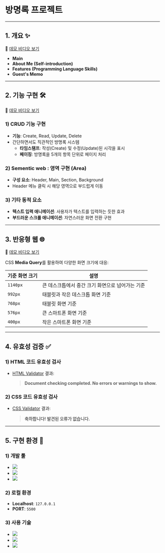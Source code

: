 # 방명록 프로젝트

---

## 1. 개요 ✨  
🎥 [데모 비디오 보기](https://youtu.be/IKBGnXQRDUY)

- **Main**  
- **About Me (Self-introduction)**  
- **Features (Programming Language Skills)**  
- **Guest's Memo**  

---

## 2. 기능 구현 🛠️  
🎥 [데모 비디오 보기](https://youtu.be/yeH0VNyq9XA)

### 1) CRUD 기능 구현  
- **기능**: Create, Read, Update, Delete  
- 간단하면서도 직관적인 방명록 시스템  
  - **타임스탬프**: 작성(Create) 및 수정(Update)된 시각을 표시  
  - **페이징**: 방명록을 5개의 항목 단위로 페이지 처리  

### 2) Sementic web : 영역 구현 (Area)  
- **구성 요소**: Header, Main, Section, Background  
- Header 메뉴 클릭 시 해당 영역으로 부드럽게 이동  

### 3) 기타 동적 요소  
- **텍스트 입력 애니메이션**: 사용자가 텍스트를 입력하는 듯한 효과  
- **부드러운 스크롤 애니메이션**: 자연스러운 화면 전환 구현  

---

## 3. 반응형 웹 🌐  
🎥 [데모 비디오 보기](https://youtu.be/IGyOQgm_07k)

CSS **Media Query**를 활용하여 다양한 화면 크기에 대응:  

| 기준 화면 크기 | 설명                            |
|---------------|---------------------------------|
| `1140px`      | 큰 데스크톱에서 중간 크기 화면으로 넘어가는 기준 |
| `992px`       | 태블릿과 작은 데스크톱 화면 기준          |
| `768px`       | 태블릿 화면 기준                     |
| `576px`       | 큰 스마트폰 화면 기준                 |
| `400px`       | 작은 스마트폰 화면 기준               |

---

## 4. 유효성 검증 ✅  

### 1) HTML 코드 유효성 검사  
- [HTML Validator](https://validator.w3.org/#validate_by_input) 결과:  
  > **Document checking completed. No errors or warnings to show.**  

### 2) CSS 코드 유효성 검사  
- [CSS Validator](https://jigsaw.w3.org/css-validator/#validate_by_input) 결과:  
  > **축하합니다! 발견된 오류가 없습니다.**

---

## 5. 구현 환경 🌟  

### 1) 개발 툴  
- <img src="https://img.shields.io/badge/VS%20Code-0078d7?style=flat-square&logo=visual-studio-code&logoColor=white"/>  
- <img src="https://img.shields.io/badge/Git-F05032?style=flat-square&logo=git&logoColor=white"/>  
- <img src="https://img.shields.io/badge/GitHub-181717?style=flat-square&logo=github&logoColor=white"/>  

### 2) 로컬 환경  
- **Localhost**: `127.0.0.1`  
- **PORT**: `5500`  

### 3) 사용 기술  
- <img src="https://img.shields.io/badge/HTML-E34F26?style=flat-square&logo=html5&logoColor=white"/>  
- <img src="https://img.shields.io/badge/CSS-1572B6?style=flat-square&logo=css3&logoColor=white"/>  
- <img src="https://img.shields.io/badge/JavaScript-F7DF1E?style=flat-square&logo=javascript&logoColor=black"/>  
